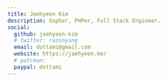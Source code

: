 ```yaml
---
title: Jaehyeon Kim
description: Gopher, PHPer, Full Stack Engineer.
social:
  github: jaehyeon-kim
  # twitter: razonyang
  email: dottami@gmail.com
  website: https://jaehyeon.me/
  # patreon: 
  paypal: dottami
---
```

